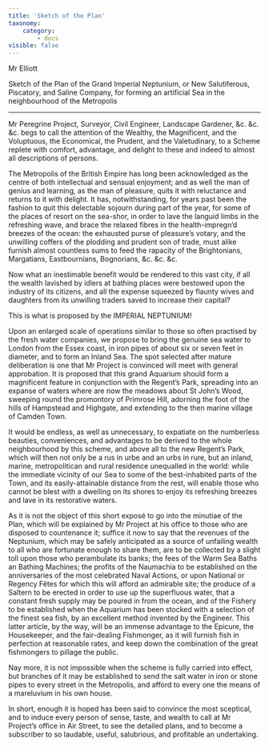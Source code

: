 ```yaml
---
title: 'Sketch of the Plan'
taxonomy:
    category:
        - docs
visible: false
---
```


<div class="author">Mr Elliott</div>

Sketch of the Plan of the Grand Imperial Neptunium, or New Salutiferous, Piscatory, and Saline Company, for forming an artificial Sea in the neighbourhood of the Metropolis

---

Mr Peregrine Project, Surveyor, Civil Engineer, Landscape Gardener, &c. &c. &c. begs to call the attention of the Wealthy, the Magnificent, and the Voluptuous, the Economical, the Prudent, and the Valetudinary, to a Scheme replete with comfort, advantage, and delight to these and indeed to almost all descriptions of persons.

The Metropolis of the British Empire has long been acknowledged as the centre of both intellectual and sensual enjoyment; and as well the man of genius and learning, as the man of pleasure, quits it with reluctance and returns to it with delight. It has, notwithstanding, for years past been the fashion to quit this delectable sojourn during part of the year, for some of the places of resort on the sea-shor, in order to lave the languid limbs in the refreshing wave, and brace the relaxed fibres in the health-impregn’d breezes of the ocean: the exhausted purse of pleasure’s votary, and the unwilling coffers of the plodding and prudent son of trade, must alike furnish almost countless sums to feed the rapacity of the Brightonians, Margatians, Eastbournians, Bognorians, &c. &c. &c. 

Now what an inestimable benefit would be rendered to this vast city, if all the wealth lavished by idlers at bathing places were bestowed upon the industry of its citizens, and all the expense squeezed by flaunty wives and daughters from its unwilling traders saved to increase their capital?  

This is what is proposed by the IMPERIAL NEPTUNIUM!

Upon an enlarged scale of operations similar to those so often practised by the fresh water companies, we propose to bring the genuine sea water to London from the Essex coast, in iron pipes of about six or seven feet in diameter, and to form an Inland Sea. The spot selected after mature deliberation is one that Mr Project is convinced will meet with general approbation. It is proposed that this grand Aquarium should form a magnificent feature in conjunction with the Regent’s Park, spreading into an expanse of waters where are now the meadows about St John’s Wood, sweeping round the promontory of Primrose Hill, adorning the foot of the hills of Hampstead and Highgate, and extending to the then marine village of Camden Town.  

It would be endless, as well as unnecessary, to expatiate on the numberless beauties, conveniences, and advantages to be derived to the whole neighbourhood by this scheme, and above all to the new Regent’s Park, which will then not only be a rus in urbe and an urbs in rure, but an inland, marine, metropolitican and rural residence unequalled in the world: while the immediate vicinity of our Sea to some of the best-inhabited parts of the Town, and its easily-attainable distance from the rest, will enable those who cannot be blest with a dwelling on its shores to enjoy its refreshing breezes and lave in its restorative waters.

As it is not the object of this short exposé to go into the minutiae of the Plan, which will be explained by Mr Project at his office to those who are disposed to countenance it; suffice it now to say that the revenues of the Neptunium, which may be safely anticipated as a source of unfailing wealth to all who are fortunate enough to share them, are to be collected by a slight toll upon those who perambulate its banks; the fees of the Warm Sea Baths an Bathing Machines; the profits of the Naumachia to be established on the anniversaries of the most celebrated Naval Actions, or upon National or Regency Fêtes for which this will afford an admirable site; the produce of a Saltern to be erected in order to use up the superfluous water, that a constant fresh supply may be poured in from the ocean, and of the Fishery to be established when the Aquarium has been stocked with a selection of the finest sea fish, by an excellent method invented by the Engineer. This latter article, by the way, will be an immense advantage to the Epicure, the Housekeeper, and the fair-dealing Fishmonger, as it will furnish fish in perfection at reasonable rates, and keep down the combination of the great fishmongers to pillage the public.

Nay more, it is not impossible when the scheme is fully carried into effect, but branches of it may be established to send the salt water in iron or stone pipes to every street in the Metropolis, and afford to every one the means of a mareluvium in his own house.

In short, enough it is hoped has been said to convince the most sceptical, and to induce every person of sense, taste, and wealth to call at Mr Project’s office in Air Street, to see the detailed plans, and to become a subscriber to so laudable, useful, salubrious, and profitable an undertaking.
